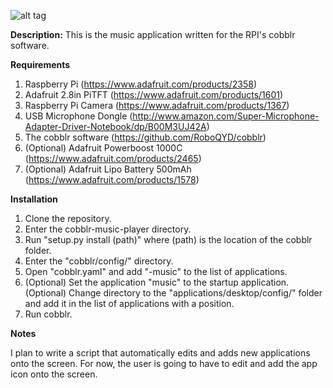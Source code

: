 ![alt tag](https://raw.githubusercontent.com/TheQYD/cobblr-music-player/master/music.png)

**Description:** This is the music application written for the RPI's cobblr software.

**Requirements**
 1. Raspberry Pi (https://www.adafruit.com/products/2358)
 2. Adafruit 2.8in PiTFT (https://www.adafruit.com/products/1601)
 3. Raspberry Pi Camera (https://www.adafruit.com/products/1367)
 4. USB Microphone Dongle (http://www.amazon.com/Super-Microphone-Adapter-Driver-Notebook/dp/B00M3UJ42A)
 5. The cobblr software (https://github.com/RoboQYD/cobblr)
 6. (Optional) Adafruit Powerboost 1000C (https://www.adafruit.com/products/2465)
 7. (Optional) Adafruit Lipo Battery 500mAh (https://www.adafruit.com/products/1578)

**Installation**
 1. Clone the repository.
 2. Enter the cobblr-music-player directory.
 3. Run "setup.py install (path)" where (path) is the location of the cobblr folder.
 4. Enter the "cobblr/config/" directory.
 5. Open "cobblr.yaml" and add "-music" to the list of applications.
 6.
    (Optional) Set the application "music" to the startup application.
    (Optional) Change directory to the "applications/desktop/config/" folder and add it in the list of applications with a                 position.
 7. Run cobblr.

 **Notes**
 
  I plan to write a script that automatically edits and adds new applications onto the screen. For now, the user is going to   have to edit and add the app icon onto the screen.
